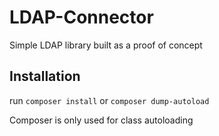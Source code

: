 # LDAP-Connector

Simple LDAP library built as a proof of concept

## Installation

run ```composer install``` or ```composer dump-autoload```

Composer is only used for class autoloading
